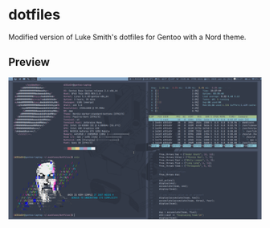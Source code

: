 # dotfiles
Modified version of Luke Smith's dotfiles for Gentoo with a Nord theme.
## Preview
![preview](/screen.png)
